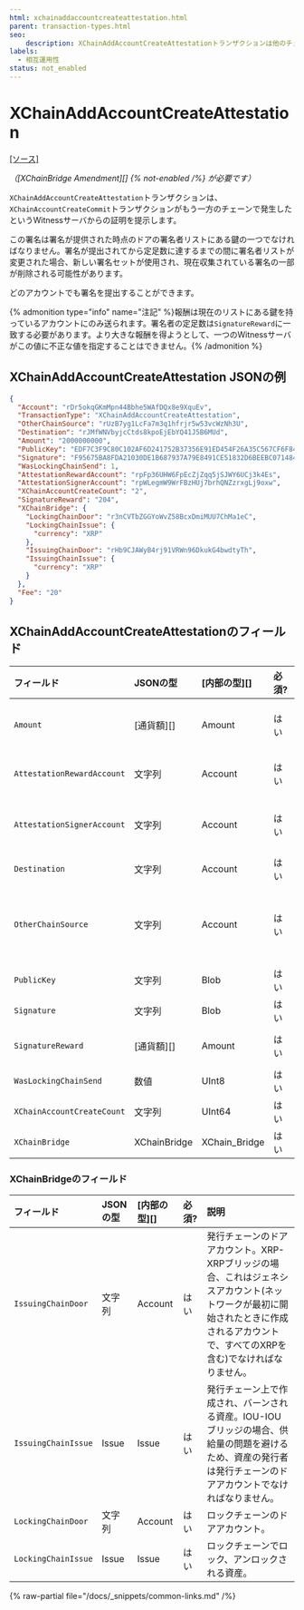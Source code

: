 ```yaml
---
html: xchainaddaccountcreateattestation.html
parent: transaction-types.html
seo:
    description: XChainAddAccountCreateAttestationトランザクションは他のチェーンでXChainAccountCreateCommitトランザクションが発生した証明をWitnessサーバから提示します。
labels:
  - 相互運用性
status: not_enabled
---
```

# XChainAddAccountCreateAttestation
[[ソース]](https://github.com/XRPLF/rippled/blob/master/src/ripple/protocol/impl/TxFormats.cpp#L447-L464 "ソース")

_（[XChainBridge Amendment][] {% not-enabled /%} が必要です）_

`XChainAddAccountCreateAttestation`トランザクションは、`XChainAccountCreateCommit`トランザクションがもう一方のチェーンで発生したというWitnessサーバからの証明を提示します。

この署名は署名が提供された時点のドアの署名者リストにある鍵の一つでなければなりません。署名が提出されてから定足数に達するまでの間に署名者リストが変更された場合、新しい署名セットが使用され、現在収集されている署名の一部が削除される可能性があります。

どのアカウントでも署名を提出することができます。

{% admonition type="info" name="注記" %}報酬は現在のリストにある鍵を持っているアカウントにのみ送られます。署名者の定足数は`SignatureReward`に一致する必要があります。より大きな報酬を得ようとして、一つのWitnessサーバがこの値に不正な値を指定することはできません。{% /admonition %}


## XChainAddAccountCreateAttestation JSONの例

```json
{
  "Account": "rDr5okqGKmMpn44Bbhe5WAfDQx8e9XquEv",
  "TransactionType": "XChainAddAccountCreateAttestation",
  "OtherChainSource": "rUzB7yg1LcFa7m3q1hfrjr5w53vcWzNh3U",
  "Destination": "rJMfWNVbyjcCtds8kpoEjEbYQ41J5B6MUd",
  "Amount": "2000000000",
  "PublicKey": "EDF7C3F9C80C102AF6D241752B37356E91ED454F26A35C567CF6F8477960F66614",
  "Signature": "F95675BA8FDA21030DE1B687937A79E8491CE51832D6BEEBC071484FA5AF5B8A0E9AFF11A4AA46F09ECFFB04C6A8DAE8284AF3ED8128C7D0046D842448478500",
  "WasLockingChainSend": 1,
  "AttestationRewardAccount": "rpFp36UHW6FpEcZjZqq5jSJWY6UCj3k4Es",
  "AttestationSignerAccount": "rpWLegmW9WrFBzHUj7brhQNZzrxgLj9oxw",
  "XChainAccountCreateCount": "2",
  "SignatureReward": "204",
  "XChainBridge": {
    "LockingChainDoor": "r3nCVTbZGGYoWvZ58BcxDmiMUU7ChMa1eC",
    "LockingChainIssue": {
      "currency": "XRP"
    },
    "IssuingChainDoor": "rHb9CJAWyB4rj91VRWn96DkukG4bwdtyTh",
    "IssuingChainIssue": {
      "currency": "XRP"
    }
  },
  "Fee": "20"
}
```


## XChainAddAccountCreateAttestationのフィールド

| フィールド                   | JSONの型     | [内部の型][]    | 必須? | 説明 |
|:---------------------------|:-------------|:--------------|:------|:----|
| `Amount`                   | [通貨額][]    | Amount        | はい  | `XChainAccountCreateCommit`トランザクションが送信元チェーンでCommitした金額。 |
| `AttestationRewardAccount` | 文字列        | Account       | はい  | この署名者の`SignatureReward`を受け取るアカウント。 |
| `AttestationSignerAccount` | 文字列        | Account       | はい  | ドアアカウントの署名者リストにある、トランザクションに署名したアカウント。 |
| `Destination`              | 文字列        | Account       | はい  | 送信先チェーン上の資金の送金先アカウント。 |
| `OtherChainSource`         | 文字列        | Account       | はい  | 証明に紐づくイベントをトリガーした`XChainAccountCreateCommit`トランザクションを送信した送信元チェーン上のアカウント。 |
| `PublicKey`                | 文字列        | Blob          | はい  | 署名の検証に使用する公開鍵。 |
| `Signature`                | 文字列        | Blob          | はい  | もう一方のチェーン上のイベントを証明する署名。 |
| `SignatureReward`          | [通貨額][]    | Amount        | はい  | `XChainAccountCreateCommit`トランザクションで支払われた署名の報酬。 |
| `WasLockingChainSend`      | 数値         | UInt8          | はい  | イベントが発生したチェーンを表す真偽値。 |
| `XChainAccountCreateCount` | 文字列        | UInt64        | はい  | 請求(Claim)が処理される順序を表すカウンタ。 |
| `XChainBridge`             | XChainBridge | XChain_Bridge | はい  | 証明に紐づくブリッジ。 |


### XChainBridgeのフィールド

| フィールド            | JSONの型 | [内部の型][] | 必須? | 説明 |
|:--------------------|:---------|:-----------|:------|:----|
| `IssuingChainDoor`  | 文字列    | Account    | はい  | 発行チェーンのドアアカウント。XRP-XRPブリッジの場合、これはジェネシスアカウント(ネットワークが最初に開始されたときに作成されるアカウントで、すべてのXRPを含む)でなければなりません。 |
| `IssuingChainIssue` | Issue    | Issue      | はい  | 発行チェーン上で作成され、バーンされる資産。IOU-IOUブリッジの場合、供給量の問題を避けるため、資産の発行者は発行チェーンのドアアカウントでなければなりません。 |
| `LockingChainDoor`  | 文字列    | Account    | はい  | ロックチェーンのドアアカウント。 |
| `LockingChainIssue` | Issue    | Issue      | はい  | ロックチェーンでロック、アンロックされる資産。 |

{% raw-partial file="/docs/_snippets/common-links.md" /%}
